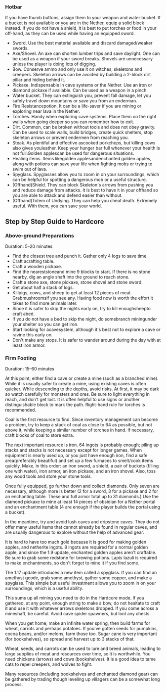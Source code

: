 ### Hotbar
If you have thumb buttons, assign them to your weapon and water bucket. If a bucket is not available or you are in the Nether, equip a solid block instead. If you do not have a shield, it is best to put torches or food in your off-hand, as they can be used while having an equipped sword.

- Sword. Use the best material available and discard damaged/weaker swords.
- Axe/Shovel. An axe can shorten lumber trips and save daylight. One can be used as a weapon if your sword breaks. Shovels are unnecessary unless the player is doing lots of digging.
- Bow. Conserve ammo and only use it on witches, skeletons and creepers. Skeleton arrows can be avoided by building a 2-block dirt pillar and hiding behind it.
- Pickaxe. Indispensable in cave systems or the Nether. Use an iron or diamond pickaxe if available. Can be used as a weapon in a pinch.
- Water bucket. They can extinguish you, prevent fall damage, let you safely travel down mountains or save you from an enderman.
- Fire Resistancepotion.  It can be a life-saver if you are mining or exploring near lava in the Nether.
- Torches. Handy when exploring cave systems. Place them on the right walls when going deeper so you can remember how to exit.
- Dirt. Common, can be broken without tools and does not obey gravity. Can be used to scale walls, build bridges, create quick shelters, stop skeleton arrows or prevent endermen from reaching you.
- Steak. As plentiful and effective ascooked porkchops, but killing cows also gives youleather. Keep your hunger bar full whenever your health is not full.Golden applescan be used for dangerous situations.
- Healing items. Items likegolden applesandenchanted golden apples, along with potions can save your life when fighting mobs or trying to swim out of lava.
- Spyglass. Spyglasses allow you to zoom in on your surroundings, which can be helpful for spotting a dangerous mob or a useful structure.
- (Offhand)Shield. They can block Skeleton's arrows from pushing you and reduce damage from attacks. It is best to have it in your offhand so you are able to attack and defend easier than without.
- (Offhand)Totem of Undying. They can help you cheat death. Extremely useful. With them, you can save your world.

## Step by Step Guide to Hardcore
### Above-ground Preparations
Duration: 5–20 minutes

- Find the closest tree and punch it. Gather only 4 logs to save time.
- Craft acrafting table.
- Craft a wooden pickaxe.
- Find the neareststoneand mine 9 blocks to start. If there is no stone nearby, dig an angle shaft into the ground to reach stone.
- Craft a stone axe, stone pickaxe, stone shovel and stone sword.
- Get about half a stack of logs.
- Killpigs, cows, and sheep to get at least 12 pieces of meat. Grabmushroomsif you see any. Having food now is worth the effort it takes to find more animals later.
- Since it is safer to skip the nights early on, try to kill enoughsheepto craft abed.
- If you do not have a bed to skip the night, do somebranch miningunder your shelter so you can get iron.
- Start looking for acavesystem, although it's best not to explore a cave or ravine this early on.
- Don't make any stops. It is safer to wander around during the day with at least iron armor.

### Firm Footing
Duration: 15–60 minutes

At this point, either find a cave or create a mine (such as a branched mine). While it is usually safer to create a mine, using existing caves is often quicker.
While descending to the depths, avoid risks. At first, it may be dark so watch carefully for monsters and ores. Be sure to light everything in reach, and don't get lost. It is often helpful to use signs or another distinguishable block to mark the path. Right-hand rule for torches is recommended.

Coal is the first resource to find. Since inventory management can become a problem, try to keep a stack of coal as close to 64 as possible, but not above it, while keeping a similar number of torches in hand. If necessary, craft blocks of coal to store extra.

The next important resource is iron. 64 ingots is probably enough; piling up stacks and stacks is not necessary except for longer games. When equipment is nearly used up, or you just have enough iron, find a safe area(preferably beautiful) and set up a few furnaces to smelt/cook items quickly. Make, in this order: an iron sword, a shield, a pair of buckets (filling one with water), iron armor, an iron pickaxe, and an iron shovel. Also, toss any wood tools and store your stone tools.

Once fully equipped, go further down and collect diamonds. Only seven are necessary, although more is better (2 for a sword, 3 for a pickaxe and 2 for an enchanting table. These and full armor total up to 31 diamonds.) Use the diamond pickaxe to mine at least 14 pieces of obsidian for a Nether portal and an enchantment table (4 are enough if the player builds the portal using a bucket).

In the meantime, try and avoid lush caves and dripstone caves. They do not offer many useful items that cannot already be found in regular caves, and are usually dangerous to explore without the help of advanced gear.

It is hard to have too much gold because it is good for making golden apples, and netherite ingots. 8 ingots are required for a normal golden apple, and since the 1.9 update, enchanted golden apples aren't craftable. Be sure to grab some redstone for brewing potions.
Lapis lazuli is required to make enchantments, so don't forget to mine it if you find some.

The 1.17 update introduces a new item called a spyglass. If you can find an amethyst geode, grab some amethyst, gather some copper, and make a spyglass. This simple but useful investment allows you to zoom in on your surroundings, which is a useful ability.

This sums up all mining you need to do in the Hardcore mode. If you gathered, at any point, enough string to make a bow, do not hesitate to craft it and use it with whatever arrows skeletons dropped. If you come across a mineshaft, be careful. Avoid cave spider spawners, but loot any chests.

When you get home, make an infinite water spring, then build farms for wheat, carrots and perhaps potatoes. If you've gotten seeds for pumpkins, cocoa beans, and/or melons, farm those too. Sugar cane is very important (for bookshelves), so spread and harvest up to 3 stacks of that.

Wheat, seeds, and carrots can be used to lure and breed animals, leading to large supplies of meat and resources over time, so it is worthwhile. You need chickens (arrows) and cows (bookshelves). It is a good idea to tame cats to repel creepers, and wolves to fight.

Many resources (including bookshelves and enchanted diamond gear) can be gathered by trading though leveling up villagers can be a somewhat long process.

